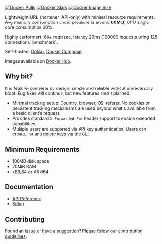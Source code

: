 [![Docker Pulls](https://img.shields.io/docker/pulls/sjdonado/bit.svg)](https://hub.docker.com/r/sjdonado/bit)
[![Docker Stars](https://img.shields.io/docker/stars/sjdonado/bit.svg)](https://hub.docker.com/r/sjdonado/bit)
[![Docker Image Size](https://img.shields.io/docker/image-size/sjdonado/bit/latest)](https://hub.docker.com/r/sjdonado/bit)

Lightweight URL shortener (API-only) with minimal resource requirements. Avg memory consumption under pressure is around **60MiB**, CPU single core consumption 60%.

Highly performant: 6K+ reqs/sec, latency 20ms (100000 requests using 125 connections, [benchmark](docs/SETUP.md#benchmark)).

Self-hosted: [Dokku](docs/SETUP.md#dokku), [Docker Compose](docs/SETUP.md#docker-compose).

Images available on [Docker Hub](https://hub.docker.com/r/sjdonado/bit/tags).

## Why bit?
It is feature-complete by design: simple and reliable without unnecessary bloat. Bug fixes will continue, but new features aren't planned.

- Minimal tracking setup: Country, browser, OS, referer. No cookies or persistent tracking mechanisms are used beyond what's available from a basic client's request.
- Provides standard `X-Forwarded-For` header support to enable extended capabilities.
- Multiple users are supported via API key authentication. Users can create, list and delete keys via the [CLI](docs/SETUP.md#cli).

## Minimum Requirements
- 100MB disk space
- 70MiB RAM
- x86_64 or ARM64

## Documentation
- [API Reference](docs/API.md)
- [Setup](docs/SETUP.md)

## Contributing
Found an issue or have a suggestion? Please follow our [contribution guidelines](CONTRIBUTING.md).
